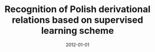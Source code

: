 ---
# Documentation: https://wowchemy.com/docs/managing-content/

title: Recognition of Polish derivational relations based on supervised learning scheme
subtitle: ''
summary: ''
authors:
- piasecki
- Radosław Ramocki
- Marek M. Maziarz
tags: []
categories: []
date: '2012-01-01'
lastmod: 2022-10-07T05:11:40Z
featured: false
draft: false

# Featured image
# To use, add an image named `featured.jpg/png` to your page's folder.
# Focal points: Smart, Center, TopLeft, Top, TopRight, Left, Right, BottomLeft, Bottom, BottomRight.
image:
  caption: ''
  focal_point: ''
  preview_only: false

# Projects (optional).
#   Associate this post with one or more of your projects.
#   Simply enter your project's folder or file name without extension.
#   E.g. `projects = ["internal-project"]` references `content/project/deep-learning/index.md`.
#   Otherwise, set `projects = []`.
projects: []
publishDate: '2022-10-07T05:11:39.874818Z'
publication_types:
- '1'
abstract: ''
publication: '*Proceedings of the Eight International Conference on Language Resources
  and Evaluation, LREC 2012, Istanbul, Turkey, May 23-24-25, 2012*'
links:
- name: URL
  url: http://www.lrec-conf.org/lrec2012/
---